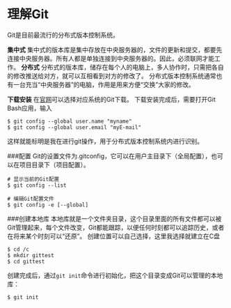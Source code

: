 理解Git
===================
Git是目前最流行的分布式版本控制系统。

**集中式**
集中式的版本库是集中存放在中央服务器的，文件的更新和提交，都要先连接中央服务器。所有人都是单独连接到中央服务器的。因此，必须联网才能工作。
**分布式**
分布式的版本库，储存在每个人的电脑上，多人协作时，只需把各自的修改推送给对方，就可以互相看到对方的修改了。
分布式版本控制系统通常也有一台充当“中央服务器”的电脑，作用是用来方便“交换”大家的修改。

**下载安装**
在[官网][1]可以选择对应系统的Git下载。
下载安装完成后，需要打开Git Bash应用，输入

    $ git config --global user.name "myname"
    $ git config --global user.email "myE-mail"
这样就能标明是我在进行git操作，用于分布式版本控制系统内进行识别。

###配置
Git的设置文件为.gitconfig，它可以在用户主目录下（全局配置），也可以在项目目录下（项目配置）。
```
# 显示当前的Git配置
$ git config --list

# 编辑Git配置文件
$ git config -e [--global]
```

###创建本地库
本地库就是一个文件夹目录，这个目录里面的所有文件都可以被Git管理起来，每个文件改变，Git都能跟踪，以便任何时刻都可以追踪历史，或者在将来某个时刻可以“还原”。
创建位置可以自己选择，这里我选择就建立在C盘

    $ cd /c
    $ mkdir gittest
    $ cd gittest
创建完成后，通过`git init`命令进行初始化，把这个目录变成Git可以管理的本地库：

    $ git init


  [1]: https://git-scm.com
